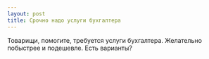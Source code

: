 ```yaml
---
layout: post 
title: Срочно надо услуги бухгалтера 
--- 
```

Товарищи, помогите, требуется услуги бухгалтера. Желательно побыстрее и подешевле. Есть варианты?